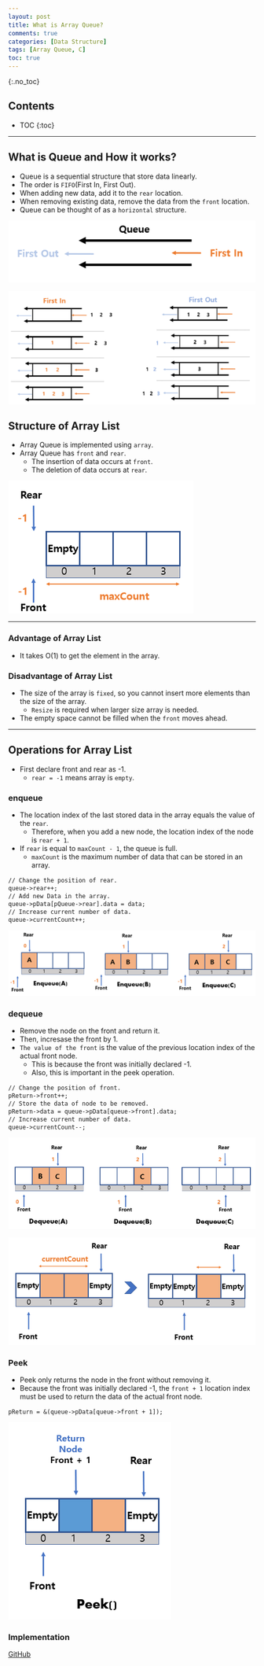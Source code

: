 ```yaml
---
layout: post
title: What is Array Queue?
comments: true
categories: [Data Structure]
tags: [Array Queue, C]
toc: true
---
```

{:.no_toc}
## Contents

- TOC
 {:toc}
---

## What is Queue and How it works?

- Queue is a sequential structure that store data linearly.
- The order is `FIFO`(First In, First Out).
- When adding new data, add it to the `rear` location.
- When removing existing data, remove the data from the `front` location.
- Queue can be thought of as a `horizontal` structure.

![CQ2](/public/images/que1.PNG)

![CQ2](/public/images/que2.PNG)

## Structure of Array List

- Array Queue is implemented using `array`.
- Array Queue has `front` and `rear`.
  - The insertion of data occurs at `front`.
  - The deletion of data occurs at `rear`.

![CQ2](/public/images/que3.PNG)

---

### Advantage of Array List

- It takes O(1) to get the element in the array.

### Disadvantage of Array List

- The size of the array is `fixed`, so you cannot insert more elements than the size of the array.
  - `Resize` is required when larger size array is needed.
- The empty space cannot be filled when the `front` moves ahead.

---

## Operations for Array List

- First declare front and rear as -1.
  - `rear = -1` means array is `empty`.

### enqueue

- The location index of the last stored data in the array equals the value of the `rear`.
  - Therefore, when you add a new node, the location index of the node is `rear + 1`.
- If `rear` is equal to `maxCount - 1`, the queue is full.
  - `maxCount` is the maximum number of data that can be stored in an array.

```
// Change the position of rear.
queue->rear++;
// Add new Data in the array.
queue->pData[pQueue->rear].data = data;
// Increase current number of data.
queue->currentCount++;
```

![CQ2](/public/images/que4.PNG)

### dequeue

- Remove the node on the front and return it.
- Then, incresase the front by 1.
- `The value of the front` is the value of the previous location index of the actual front node.
  - This is because the front was initially declared -1.
  - Also, this is important in the peek operation.

```
// Change the position of front.
pReturn->front++;
// Store the data of node to be removed.
pReturn->data = queue->pData[queue->front].data;
// Increase current number of data.
queue->currentCount--;
```

![CQ2](/public/images/que5.PNG)

![CQ2](/public/images/que6.PNG)

### Peek

- Peek only returns the node in the front without removing it.
- Because the front was initially declared -1, the `front + 1` location index must be used to return the data of the actual front node.

```
pReturn = &(queue->pData[queue->front + 1]);
```

![CQ2](/public/images/que7.PNG)

### Implementation

[GitHub](https://github.com/HyoSup0513/study/blob/master/Datastructure/Stack/Array%20Stack.c)
